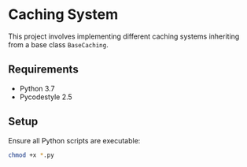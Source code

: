 # Caching System

This project involves implementing different caching systems inheriting from a base class `BaseCaching`.

## Requirements

- Python 3.7
- Pycodestyle 2.5

## Setup

Ensure all Python scripts are executable:
```bash
chmod +x *.py
